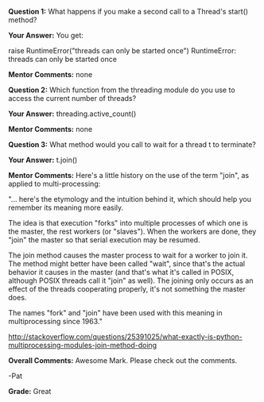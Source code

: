 ﻿**Question 1:**
What happens if you make a second call to a Thread's start() method?

**Your Answer:**
You get:

raise RuntimeError("threads can only be started once")
RuntimeError: threads can only be started once

**Mentor Comments:**
none

**Question 2:**
Which function from the threading module do you use to access the current number of threads?

**Your Answer:**
threading.active_count()

**Mentor Comments:**
none

**Question 3:**
What method would you call to wait for a thread t to terminate?

**Your Answer:**
t.join()

**Mentor Comments:**
Here's a little history on the use of the term "join", as applied to multi-processing:

"... here's the etymology and the intuition behind it, which should help you remember its meaning more easily.

The idea is that execution "forks" into multiple processes of which one is the master, the rest workers (or "slaves"). When the workers are done, they "join" the master so that serial execution may be resumed.

The join method causes the master process to wait for a worker to join it. The method might better have been called "wait", since that's the actual behavior it causes in the master (and that's what it's called in POSIX, although POSIX threads call it "join" as well). The joining only occurs as an effect of the threads cooperating properly, it's not something the master does.

The names "fork" and "join" have been used with this meaning in multiprocessing since 1963."

http://stackoverflow.com/questions/25391025/what-exactly-is-python-multiprocessing-modules-join-method-doing

**Overall Comments:**
Awesome Mark. Please check out the comments.

-Pat

**Grade:**
Great
